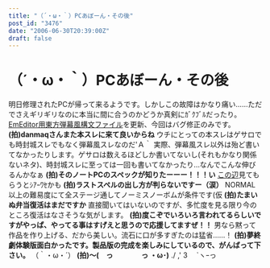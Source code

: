 ```yaml
---
title: "（´・ω・｀）PCあぼーん・その後"
post_id: "3476"
date: "2006-06-30T20:39:00Z"
draft: false
---
```


# （´・ω・｀）PCあぼーん・その後

明日修理されたPCが帰って来るようです。しかしこの故障はかなり痛い……ただでさえギリギリなのに本当に間に合うのかどうか真剣にｶﾞｸﾌﾞﾙだったり。 [EmEditor用東方弾幕風構文ファイル](/emeditor-danmakufu)を更新、今回はバグ修正のみです。  **(拍)danmaqさんまた本スレに来て良いからね** ウチにとっての本スレはゲサロでも時封城スレでもなく弾幕風スレなのだ'Ａ｀ 実際、弾幕風スレ以外は殆ど書いてなかったりします。ゲサロは数えるほどしか書いてないし(それもかなり関係ないネタ)、時封城スレに至っては一回も書いてなかったり…なんでこんな伸びるんかなぁ **(拍)そのノートPCのスペックが知りたーーー！！！い** [この辺](http://www3.toshiba.co.jp/pc/catalog/ss_c/050119lu/lx_spec.htm)見てもらうとｼｱｰﾜｾかも **(拍)ラストスペルの出し方が判らないですー（涙）** NORMAL以上の難易度にて全ステージ通してノーミスノーボムが条件です(仮 **(拍)たまいぬ弁当復活はまだですか** 直接聞いてはいないのですが、多忙度を見る限り今のところ復活はなさそうな気がします。 **(拍)度こぞでいろいろ言われてるらしいですがやっぱ、やってる事はすげえと思うので応援してますぜ！！** 男なら黙って作品を作り上げる、だから美しい。流石に口が多すぎたのは猛省……！ **(拍)夢終劇体験版面白かったです。製品版の完成を楽しみにしているので、がんばって下さい。** （｀・ω・´） **(拍)～(　っ　　　　っ ・ω･)** ./ ,' 3　 `ヽｰっ
